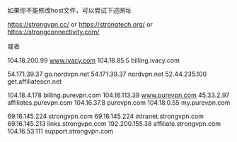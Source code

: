 如果你不能修改host文件，可以尝试下述网址


https://strongvpn.cc/
or https://strongtech.org/
or https://strongconnectivity.com/




或者

104.18.200.99 www.ivacy.com
104.18.85.5 billing.ivacy.com

54.171.39.37 go.nordvpn.net
54.171.39.37 nordvpn.net
52.44.235.100 get.affiliatescn.net

104.18.4.178 billing.purevpn.com
104.16.113.39 www.purevpn.com
45.33.2.97 affiliates.purevpn.com
104.16.37.8 purevpn.com
104.18.0.55 my.purevpn.com

69.16.145.224 strongvpn.com
69.16.145.224 intranet.strongvpn.com
69.16.145.213 links.strongvpn.com
192.200.155.38 affiliate.strongvpn.com
104.16.53.111 support.strongvpn.com
